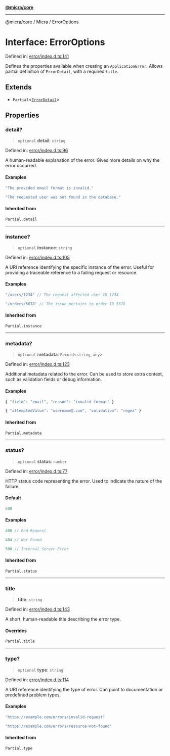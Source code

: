 [**@micra/core**](../../../README.md)

***

[@micra/core](../../../README.md) / [Micra](../README.md) / ErrorOptions

# Interface: ErrorOptions

Defined in: [error/index.d.ts:141](https://github.com/micrajs/micra/blob/de3b06bdb3a3f670052250f7e0da7885aa7e590a/packages/core/error/index.d.ts#L141)

Defines the properties available when creating an `ApplicationError`.
Allows partial definition of `ErrorDetail`, with a required `title`.

## Extends

- `Partial`\<[`ErrorDetail`](ErrorDetail.md)\>

## Properties

### detail?

> `optional` **detail**: `string`

Defined in: [error/index.d.ts:96](https://github.com/micrajs/micra/blob/de3b06bdb3a3f670052250f7e0da7885aa7e590a/packages/core/error/index.d.ts#L96)

A human-readable explanation of the error.
Gives more details on why the error occurred.

#### Examples

```ts
"The provided email format is invalid."
```

```ts
"The requested user was not found in the database."
```

#### Inherited from

`Partial.detail`

***

### instance?

> `optional` **instance**: `string`

Defined in: [error/index.d.ts:105](https://github.com/micrajs/micra/blob/de3b06bdb3a3f670052250f7e0da7885aa7e590a/packages/core/error/index.d.ts#L105)

A URI reference identifying the specific instance of the error.
Useful for providing a traceable reference to a failing request or resource.

#### Examples

```ts
"/users/1234" // The request affected user ID 1234
```

```ts
"/orders/5678" // The issue pertains to order ID 5678
```

#### Inherited from

`Partial.instance`

***

### metadata?

> `optional` **metadata**: `Record`\<`string`, `any`\>

Defined in: [error/index.d.ts:123](https://github.com/micrajs/micra/blob/de3b06bdb3a3f670052250f7e0da7885aa7e590a/packages/core/error/index.d.ts#L123)

Additional metadata related to the error.
Can be used to store extra context, such as validation fields or debug information.

#### Examples

```ts
{ "field": "email", "reason": "invalid format" }
```

```ts
{ "attemptedValue": "username@.com", "validation": "regex" }
```

#### Inherited from

`Partial.metadata`

***

### status?

> `optional` **status**: `number`

Defined in: [error/index.d.ts:77](https://github.com/micrajs/micra/blob/de3b06bdb3a3f670052250f7e0da7885aa7e590a/packages/core/error/index.d.ts#L77)

HTTP status code representing the error.
Used to indicate the nature of the failure.

#### Default

```ts
500
```

#### Examples

```ts
400 // Bad Request
```

```ts
404 // Not Found
```

```ts
500 // Internal Server Error
```

#### Inherited from

`Partial.status`

***

### title

> **title**: `string`

Defined in: [error/index.d.ts:143](https://github.com/micrajs/micra/blob/de3b06bdb3a3f670052250f7e0da7885aa7e590a/packages/core/error/index.d.ts#L143)

A short, human-readable title describing the error type.

#### Overrides

`Partial.title`

***

### type?

> `optional` **type**: `string`

Defined in: [error/index.d.ts:114](https://github.com/micrajs/micra/blob/de3b06bdb3a3f670052250f7e0da7885aa7e590a/packages/core/error/index.d.ts#L114)

A URI reference identifying the type of error.
Can point to documentation or predefined problem types.

#### Examples

```ts
"https://example.com/errors/invalid-request"
```

```ts
"https://example.com/errors/resource-not-found"
```

#### Inherited from

`Partial.type`
